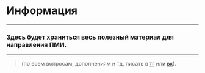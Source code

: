 # Информация

___

### Здесь будет храниться весь полезный материал для направления ПМИ.

___

>(по всем вопросам, дополнениям и тд, писать в [тг](https://t.me/kk_ll_dd) или [вк](https://vk.com/lulu_cc)).
